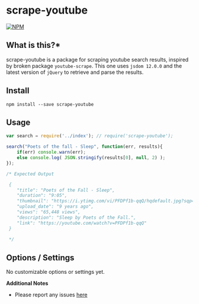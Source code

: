 scrape-youtube
=============

[![NPM](https://nodei.co/npm/scrape-youtube.png?downloads=true)](https://nodei.co/npm/scrape-youtube/)

**What is this?***
------------------
scrape-youtube is a package for scraping youtube search results, inspired by broken package `youtube-scrape`.
This one uses `jsdom 12.0.0` and the latest version of `jQuery` to retrieve and parse the results.

Install
---------------------

```npm install --save scrape-youtube```

Usage
---------------------

```javascript
var search = require('../index'); // require('scrape-youtube');

search("Poets of the fall - Sleep", function(err, results){
    if(err) console.warn(err);
    else console.log( JSON.stringify(results[0], null, 2) );
});

/* Expected Output

 {
    "title": "Poets of the Fall - Sleep",
    "duration": "9:05",
    "thumbnail": "https://i.ytimg.com/vi/PFDPf1b-qqQ/hqdefault.jpg?sqp=-oaymwEjCPYBEIoBSFryq4qpAxUIARUAAAAAGAElAADIQj0AgKJDeAE=&rs=AOn4CLBxooXt6z56yu_LbVuE-P6t-s_KEA",
    "upload_date": "9 years ago",
    "views": "65,448 views",
    "description": "Sleep by Poets of the Fall.",
    "link": "https://youtube.com/watch?v=PFDPf1b-qqQ"
 }

 */
```

Options / Settings
----------------------

No customizable options or settings yet.

**Additional Notes**
- Please report any issues [here](https://github.com/TryHardHusky/scrape-youtube/issues)